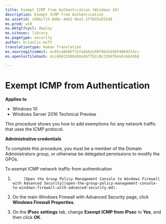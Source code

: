 ```yaml
---
title: Exempt ICMP from Authentication (Windows 10)
description: Exempt ICMP from Authentication
ms.assetid: c086c715-8d0c-4eb5-9ea7-2f7635a55548
ms.prod: w10
ms.mktglfcycl: deploy
ms.sitesec: library
ms.pagetype: security
author: brianlic-msft
translationtype: Human Translation
ms.sourcegitcommit: ec65ca848bf7efadab2e50f96d2b50f4064313cc
ms.openlocfilehash: dcc4b023206d10a36f7b2c0c259d764a5c6643b8

---
```


# Exempt ICMP from Authentication

**Applies to**
-   Windows 10
-   Windows Server 2016 Technical Preview

This procedure shows you how to add exemptions for any network traffic that uses the ICMP protocol.

**Administrative credentials**

To complete this procedure, you must be a member of the Domain Administrators group, or otherwise be delegated permissions to modify the GPOs.

To exempt ICMP network traffic from authentication

1.  
            [Open the Group Policy Management Console to Windows Firewall with Advanced Security](open-the-group-policy-management-console-to-windows-firewall-with-advanced-security.md).

2.  On the main Windows Firewall with Advanced Security page, click **Windows Firewall Properties**.

3.  On the **IPsec settings** tab, change **Exempt ICMP from IPsec** to **Yes**, and then click **OK**.



<!--HONumber=Jun16_HO4-->


